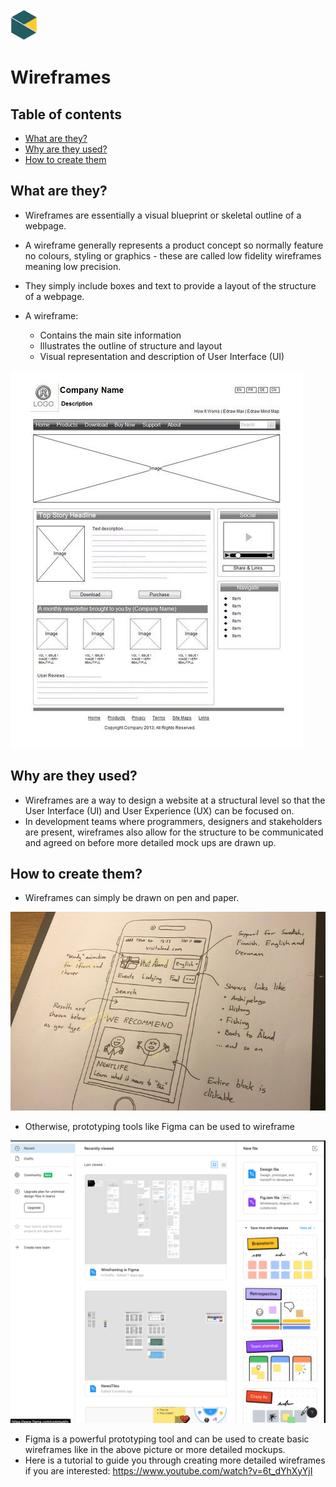 <img src="../images/BNTA_simple.png" alt="BNTA logo" height=50px/>

# Wireframes

## Table of contents

- [What are they?](#what-are-they)
- [Why are they used?](#why-are-they-used)
- [How to create them](#how-to-create-them)

## What are they?

- Wireframes are essentially a visual blueprint or skeletal outline of a webpage.
- A wireframe generally represents a product concept so normally feature no colours, styling or graphics - these are called low fidelity wireframes meaning low precision. 
- They simply include boxes and text to provide a layout of the structure of a webpage.

- A wireframe: 
  - Contains the main site information
  - Illustrates the outline of structure and layout
  - Visual representation and description of User Interface (UI)

![Example wireframe](../images/wireframeExample.jpeg)

## Why are they used?

- Wireframes are a way to design a website at a structural level so that the User Interface (UI) and User Experience (UX) can be focused on.
- In development teams where programmers, designers and stakeholders are present, wireframes also allow for the structure to be communicated and agreed on before more detailed mock ups are drawn up.

## How to create them? 

- Wireframes can simply be drawn on pen and paper.

![Pen and Paper Example wireframe](../images/wireframePenAndPaper.jpeg)

- Otherwise, prototyping tools like Figma can be used to wireframe

![Figma wireframe](../images/figmaWireframe.png)

- Figma is a powerful prototyping tool and can be used to create basic wireframes like in the above picture or more detailed mockups.
- Here is a tutorial to guide you through creating more detailed wireframes if you are interested: https://www.youtube.com/watch?v=6t_dYhXyYjI